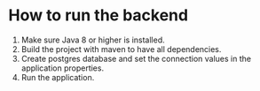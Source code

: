 # How to run the backend
1. Make sure Java 8 or higher is installed.
2. Build the project with maven to have all dependencies.
3. Create postgres database and set the connection values in the application properties.
4. Run the application.
